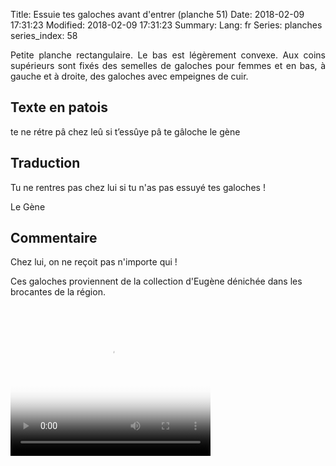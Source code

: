 Title: Essuie tes galoches avant d'entrer (planche 51)
Date: 2018-02-09 17:31:23
Modified: 2018-02-09 17:31:23
Summary: 
Lang: fr
Series: planches
series_index: 58

<p style="text-align:justify;">Petite planche rectangulaire. Le bas
est légèrement convexe. Aux coins supérieurs sont fixés des semelles
de galoches pour femmes et en bas, à gauche et à droite, des galoches
avec empeignes de cuir.</p>

<figure class="image-block" style="float: right; width: 40%;">
  <img alt="" src="{static}/images/planche_51-2.png">
  <figcaption style="max-width: 333px"></figcaption>
</figure>

## Texte en patois

te ne rétre pâ chez leû si t’essûye pâ te gâloche le gène

## Traduction

Tu ne rentres pas chez lui si tu n'as pas essuyé tes galoches !

Le Gène

## Commentaire

Chez lui, on ne reçoit pas n'importe qui !

Ces galoches proviennent de la collection d'Eugène dénichée dans les
brocantes de la région.

<video width="320" height="240" controls
  poster="{static}/images/thumbnails/video_51.jpg">
  <source src="https://d1njpgd0ygatdn.cloudfront.net/video_51.mp4" type="video/mp4">
</video>
